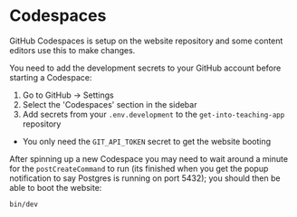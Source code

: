 # Codespaces

GitHub Codespaces is setup on the website repository and some content editors use this to make changes. 

You need to add the development secrets to your GitHub account before starting a Codespace:

1. Go to GitHub -> Settings
1. Select the 'Codespaces' section in the sidebar
1. Add secrets from your `.env.development` to the `get-into-teaching-app` repository
  * You only need the `GIT_API_TOKEN` secret to get the website booting

After spinning up a new Codespace you may need to wait around a minute for the `postCreateCommand` to run (its finished when you get the popup notification to say Postgres is running on port 5432); you should then be able to boot the website:

```
bin/dev
```
